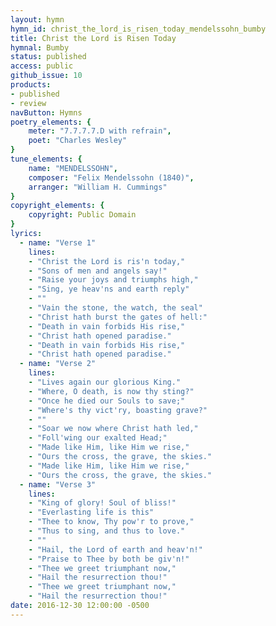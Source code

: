 ```yaml
---
layout: hymn
hymn_id: christ_the_lord_is_risen_today_mendelssohn_bumby
title: Christ the Lord is Risen Today
hymnal: Bumby
status: published
access: public
github_issue: 10
products:
- published
- review
navButton: Hymns
poetry_elements: {
    meter: "7.7.7.7.D with refrain",
    poet: "Charles Wesley"
}
tune_elements: {
    name: "MENDELSSOHN",
    composer: "Felix Mendelssohn (1840)",
    arranger: "William H. Cummings"
}
copyright_elements: {
    copyright: Public Domain
}
lyrics:
  - name: "Verse 1"
    lines:
    - "Christ the Lord is ris'n today,"
    - "Sons of men and angels say!"
    - "Raise your joys and triumphs high,"
    - "Sing, ye heav'ns and earth reply"
    - ""
    - "Vain the stone, the watch, the seal"
    - "Christ hath burst the gates of hell:"
    - "Death in vain forbids His rise,"
    - "Christ hath opened paradise."
    - "Death in vain forbids His rise,"
    - "Christ hath opened paradise."
  - name: "Verse 2"
    lines:
    - "Lives again our glorious King."
    - "Where, O death, is now thy sting?"
    - "Once he died our Souls to save;"
    - "Where's thy vict'ry, boasting grave?"
    - ""
    - "Soar we now where Christ hath led,"
    - "Foll'wing our exalted Head;"
    - "Made like Him, like Him we rise,"
    - "Ours the cross, the grave, the skies."
    - "Made like Him, like Him we rise,"
    - "Ours the cross, the grave, the skies."
  - name: "Verse 3"
    lines:
    - "King of glory! Soul of bliss!"
    - "Everlasting life is this"
    - "Thee to know, Thy pow'r to prove,"
    - "Thus to sing, and thus to love."
    - ""
    - "Hail, the Lord of earth and heav'n!"
    - "Praise to Thee by both be giv'n!"
    - "Thee we greet triumphant now,"
    - "Hail the resurrection thou!"
    - "Thee we greet triumphant now,"
    - "Hail the resurrection thou!"
date: 2016-12-30 12:00:00 -0500
---
```


